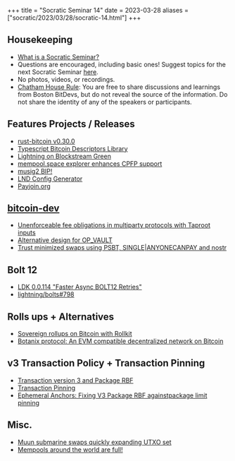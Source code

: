 +++
title = "Socratic Seminar 14"
date = 2023-03-28
aliases = ["socratic/2023/03/28/socratic-14.html"]
+++

## Housekeeping

- [What is a Socratic Seminar?](https://bitdevs.org/about#socratic-seminars)
- Questions are encouraged, including basic ones! Suggest topics for the next Socratic Seminar [here](https://github.com/0xBEEFCAF3/bostonbitdevs/issues/new).
- No photos, videos, or recordings.
- [Chatham House Rule](https://www.chathamhouse.org/about-us/chatham-house-rule): You are free to share discussions and learnings from Boston BitDevs, but do not reveal the source of the information. Do not share the identity of any of the speakers or participants.

## Features Projects / Releases
- [rust-bitcoin v0.30.0](https://rust-bitcoin.org/blog/release-0.30.0)
- [Typescript Bitcoin Descriptors Library](https://github.com/bitcoinerlab/descriptors)
- [Lightning on Blockstream Green](https://twitter.com/Blockstream/status/1638671142570594305)
- [mempool.space explorer enhances CPFP support](https://twitter.com/mempool/status/1630196989370712066)
- [musig2 BIP!](https://github.com/bitcoin/bips/blob/master/bip-0327.mediawiki)
- [LND Config Generator](https://0xbeefcaf3.github.io/LND-config-generator)
- [Payjoin.org](http://payjoin.org/)


## [bitcoin-dev](https://lists.linuxfoundation.org/pipermail/bitcoin-dev)
- [Unenforceable fee obligations in multiparty protocols with Taproot inputs](https://lists.linuxfoundation.org/pipermail/bitcoin-dev/2023-February/021444.html)
- [Alternative design for OP_VAULT](https://lists.linuxfoundation.org/pipermail/bitcoin-dev/2023-March/021510.html)
- [Trust minimized swaps using PSBT, SINGLE|ANYONECANPAY and nostr](https://lists.linuxfoundation.org/pipermail/bitcoin-dev/2023-March/021521.html)

## Bolt 12
- [LDK 0.0.114 "Faster Async BOLT12 Retries"](https://github.com/lightningdevkit/rust-lightning/releases/tag/v0.0.114)
- [lightning/bolts#798](https://github.com/lightning/bolts/pull/798)

## Rolls ups + Alternatives
- [Sovereign rollups on Bitcoin with Rollkit](https://rollkit.dev/blog/sovereign-rollups-on-bitcoin/#evm-on-bitcoin-demo)
- [Botanix protocol: An EVM compatible decentralized network on Bitcoin](https://drive.google.com/file/d/1Aty_EPqGcuOEGnysv6sAz00VUnDRtYSz/view)

## v3 Transaction Policy + Transaction Pinning
- [Transaction version 3 and Package RBF](https://github.com/bitcoin/bitcoin/pull/25038)
- [Transaction Pinning](https://bitcoinops.org/en/topics/transaction-pinning/)
- [Ephemeral Anchors: Fixing V3 Package RBF againstpackage limit pinning](https://lists.linuxfoundation.org/pipermail/bitcoin-dev/2023-January/021373.html)

## Misc.
- [Muun submarine swaps quickly expanding UTXO set](https://lists.linuxfoundation.org/pipermail/bitcoin-dev/2023-March/021521.html)
- [Mempools around the world are full!](https://twitter.com/murchandamus/status/1639291486788255744)
